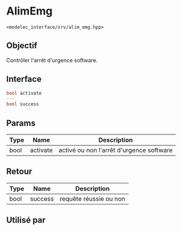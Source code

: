 ﻿# AlimEmg
`<modelec_interface/srv/alim_emg.hpp>`

## Objectif
Contrôler l'arrêt d'urgence software.

## Interface
```cpp
bool activate
---
bool success
```

## Params

| Type | Name     | Description                              |
|------|----------|------------------------------------------|
| bool | activate | activé ou non l'arrêt d'urgence software |

## Retour

| Type | Name    | Description            |
|------|---------|------------------------|
| bool | success | requête réussie ou non |

## Utilisé par
